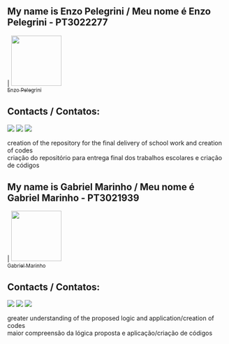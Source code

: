 
## My name is Enzo Pelegrini /  Meu nome é Enzo Pelegrini - PT3022277
| [<img src="https://avatars.githubusercontent.com/u/113308665?s=96&v=4" width=115><br><sub>Enzo Pelegrini</sub>](https://github.com/epelegrini)

## Contacts / Contatos:

<div>
<a href="https://instagram.com/enzospelegrini/" target="_blank"><img src="https://img.shields.io/badge/-Instagram-%23E4405F?style=for-the-badge&logo=instagram&logoColor=white" target="_blank"></a>
<a href = "mailto:e.pelegrini@aluno.ifsp.edu.br"><img src="https://img.shields.io/badge/Gmail-D14836?style=for-the-badge&logo=gmail&logoColor=white" target="_blank"></a>
<a href="https://www.linkedin.com/in/enzo-pelegrini-26b20a206/" target="_blank"><img src="https://img.shields.io/badge/-LinkedIn-%230077B5?style=for-the-badge&logo=linkedin&logoColor=white" target="_blank"></a>   
</div>

creation of the repository for the final delivery of school work and creation of codes<br>
criação do repositório para entrega final dos trabalhos escolares e criação de códigos




## My name is Gabriel Marinho / Meu nome é Gabriel Marinho - PT3021939
| [<img src="https://avatars.githubusercontent.com/u/112014538?v=4" width=115><br><sub>Gabriel Marinho</sub>](https://github.com/ph0zzer) 

## Contacts / Contatos:

<div>
<a href="https://instagram.com/@g.marinhow/" target="_blank"><img src="https://img.shields.io/badge/-Instagram-%23E4405F?style=for-the-badge&logo=instagram&logoColor=white" target="_blank"></a>
<a href = "mailto:gabriel.marinho@aluno.ifsp.edu.br"><img src="https://img.shields.io/badge/Gmail-D14836?style=for-the-badge&logo=gmail&logoColor=white" target="_blank"></a>
<a href="https://www.linkedin.com/in/gabriel-mwsiqueira/" target="_blank"><img src="https://img.shields.io/badge/-LinkedIn-%230077B5?style=for-the-badge&logo=linkedin&logoColor=white" target="_blank"></a>   
</div>

greater understanding of the proposed logic and application/creation of codes<br>
maior compreensão da lógica proposta e aplicação/criação de códigos
